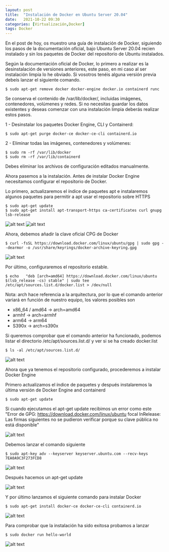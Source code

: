 ```yaml
---
layout: post
title:  "Instalación de Docker en Ubuntu Server 20.04"
date:   2021-10-22 09:30
categories: [Virtualización,Docker]
tags: Docker
---
```


En el post de hoy, os muestro una guía de instalación de Docker, siguiendo los pasos de la documentación oficial, bajo Ubuntu Server 20.04 recien instalado y sin los paquetes de Docker del repositorio de Ubuntu instalados.

Según la documentación oficial de Docker, lo primero a realizar es la desinstalación de versiones anteriores, este paso, en mi caso al ser instalación limpia lo he obviado. Si vosotros tenéis alguna versión previa debeís lanzar el siguiente comando.

```console
$ sudo apt-get remove docker docker-engine docker.io containerd runc
```
Se conserva el contenido de /var/lib/docker/, incluidas imágenes, contenedores, volúmenes y redes. Si no necesitas guardar los datos existentes y deseas comenzar con una instalación limpia deberás realizar estos pasos.

1 - Desinstalar los paquetes Docker Engine, CLI y Containerd:

 ```console
$ sudo apt-get purge docker-ce docker-ce-cli containerd.io
```
 
2 - Eliminar todas las imágenes, contenedores y volúmenes:

 ```console
$ sudo rm -rf /var/lib/docker
$ sudo rm -rf /var/lib/containerd
```

Debes eliminar los archivos de configuración editados manualmente.

Ahora pasemos a la instalación. Antes de instalar Docker Engine necesitamos configurar el repositorio de Docker.

Lo primero, actualizaremos el índice de paquetes apt e instalaremos algunos paquetes para permitir a apt usar el repositorio  sobre HTTPS

 ```console
$ sudo apt-get update
$ sudo apt-get install apt-transport-https ca-certificates curl gnupg lsb-release
```

<img src="https://javi-rod.github.io/assets/images/20211022/pic1.png" alt="alt text" />
<img src="https://javi-rod.github.io/assets/images/20211022/pic2.png" alt="alt text" />

Ahora, debemos añadir la clave oficial CPG de Docker

 ```console
$ curl -fsSL https://download.docker.com/linux/ubuntu/gpg | sudo gpg --dearmor -o /usr/share/keyrings/docker-archive-keyring.gpg
```

<img src="https://javi-rod.github.io/assets/images/20211022/pic3.png" alt="alt text" />

Por último, configuraremos el repositorio estable.

 ```console
$ echo   "deb [arch=amd64] https://download.docker.com/linux/ubuntu   $(lsb_release -cs) stable" | sudo tee /etc/apt/sources.list.d/docker.list > /dev/null
```

Nota: arch hace referencia a la arquitectura, por lo que el comando anterior variará en función de nuestro equipo, los valores posibles son

- x86_64 / amd64 -> arch=amd64
- armhf -> arch=armhf
- arm64 -> arm64 
- S390x -> arch=s390x

Si queremos comprobar que el comando anterior ha funcionado, podemos listar el directorio /etc/apt/sources.list.d/ y ver si se ha creado docker.list 

 ```console
$ ls -al /etc/apt/sources.list.d/
```

<img src="https://javi-rod.github.io/assets/images/20211022/pic4.png" alt="alt text" />

Ahora que ya tenemos el repositorio configurado, procederemos a instalar Docker Engine

Primero actualizamos el índice de paquetes  y después instalaremos la última versión de Docker Engine and containerd

 ```console
$ sudo apt-get update
```

Si cuando ejecutamos el apt-get update recibimos un error como este "Error de GPG: https://download.docker.com/linux/ubuntu focal InRelease: Las firmas siguientes no se pudieron verificar porque su clave pública no está disponible"

<img src="https://javi-rod.github.io/assets/images/20211022/pic5.png" alt="alt text" />

Debemos lanzar el comando siguiente

 ```console
$ sudo apt-key adv --keyserver keyserver.ubuntu.com --recv-keys 7EA0A9C3F273FCD8
```

<img src="https://javi-rod.github.io/assets/images/20211022/pic6.png" alt="alt text" />

Después hacemos un apt-get update

<img src="https://javi-rod.github.io/assets/images/20211022/pic7.png" alt="alt text" />

Y por último lanzamos el siguiente comando para instalar Docker

 ```console
$ sudo apt-get install docker-ce docker-ce-cli containerd.io
```

<img src="https://javi-rod.github.io/assets/images/20211022/pic8.png" alt="alt text" />

Para comprobar que la instalación ha sido exitosa probamos a lanzar

```console
$ sudo docker run hello-world
```

<img src="https://javi-rod.github.io/assets/images/20211022/pic9.png" alt="alt text" />
